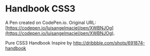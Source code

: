 # Handbook CSS3

A Pen created on CodePen.io. Original URL: [https://codepen.io/luisangelmaciel/pen/XWBNJOg](https://codepen.io/luisangelmaciel/pen/XWBNJOg).

Pure CSS3 Handbook Inspire by http://dribbble.com/shots/691874-handbook